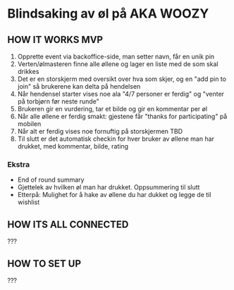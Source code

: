 # Blindsaking av øl på AKA WOOZY

## HOW IT WORKS MVP

1. Opprette event via backoffice-side, man setter navn, får en unik pin
2. Verten/ølmasteren finne alle øllene og lager en liste med de som skal drikkes
3. Det er en storskjerm med oversikt over hva som skjer, og en "add pin to join" så brukerene kan delta på hendelsen
4. Når hendensel starter vises noe ala "4/7 personer er ferdig" og "venter på torbjørn før neste runde"
5. Brukeren gir en vurdering, tar et bilde og gir en kommentar per øl
6. Når alle øllene er ferdig smakt: gjestene får "thanks for participating" på mobilen
7. Når alt er ferdig vises noe fornuftig på storskjermen TBD
8. Til slutt er det automatisk checkin for hver bruker av øllene man har drukket, med kommentar, bilde, rating

### Ekstra

* End of round summary
* Gjettelek av hvilken øl man har drukket. Oppsummering til slutt 
* Etterpå: Mulighet for å hake av øllene du har dukket og legge de til wishlist

## HOW ITS ALL CONNECTED

???

## HOW TO SET UP

???
